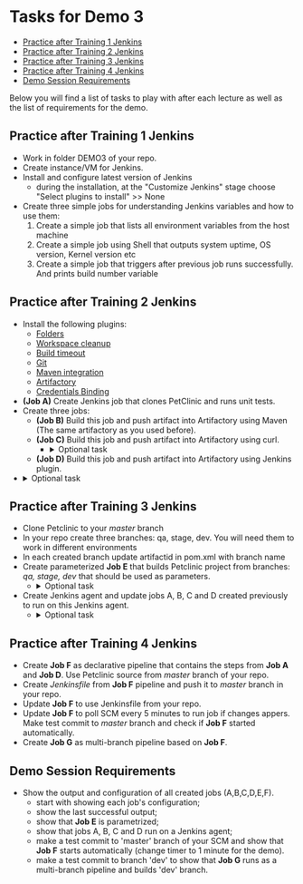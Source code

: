 # Tasks for Demo 3

- [Practice after Training 1 Jenkins](#Practice-after-Training-1-Jenkins)
- [Practice after Training 2 Jenkins](#Practice-after-Training-2-Jenkins)
- [Practice after Training 3 Jenkins](#Practice-after-Training-3-Jenkins)
- [Practice after Training 4 Jenkins](#Practice-after-Training-4-Jenkins)
- [Demo Session Requirements](#Demo-Session-Requirements)


Below you will find a list of tasks to play with after each lecture as well as the list of requirements for the demo.


## Practice after Training 1 Jenkins

- Work in folder DEMO3 of your repo.
- Create instance/VM for Jenkins.
- Install and configure latest version of Jenkins
    - during the installation, at the "Customize Jenkins" stage choose "Select plugins to install" >> None
- Create three simple jobs for understanding Jenkins variables and how to use them:
     1. Create a simple job  that lists all environment variables from the host machine
     2. Create a simple job using Shell that outputs system uptime, OS version, Kernel version etc
     3. Create a simple job that triggers after previous job runs successfully. And prints build number variable

## Practice after Training 2 Jenkins

- Install the following plugins:
    - [Folders]()
    - [Workspace cleanup](https://plugins.jenkins.io/ws-cleanup)
    - [Build timeout](https://plugins.jenkins.io/build-timeout)
    - [Git](https://plugins.jenkins.io/git/)
    - [Maven integration](https://plugins.jenkins.io/maven-plugin/)
    - [Artifactory](https://plugins.jenkins.io/artifactory/)
    - [Credentials Binding](https://plugins.jenkins.io/credentials-binding/)
- __(Job A)__ Create Jenkins job that clones PetClinic and runs unit tests.
- Create three jobs:
    * __(Job B)__ Build this job and push artifact into Artifactory using Maven (The same artifactory as you used before).
    * __(Job C)__ Build this job and push artifact into Artifactory using curl.
        * <details><summary>Optional task</summary><br>Do the same with  the <a href="https://plugins.jenkins.io/http_request/">HTTP Request</a> plugin<br><br></details>
    - __(Job D)__ Build this job and push artifact into Artifactory using Jenkins plugin.
- <details><summary>Optional task</summary><br>Create a  "training_2" folder and move jobs A,B,C,D inside <br>Create a user "builder" and allow them to Read, Build, Cancel jobs inside the folder<br> Required plugins are <a href="https://plugins.jenkins.io/cloudbees-folder">Folders</a> and <a href="https://plugins.jenkins.io/matrix-auth/">Matrix Authorization Strategy</a> </details>

## Practice after Training 3 Jenkins

- Clone Petclinic to your _master_ branch 
- In your repo create three branches: qa, stage, dev. You will need them to work in different environments
- In each created branch update artifactid in pom.xml with branch name
- Create parameterized __Job E__ that builds Petclinic project from branches: _qa, stage, dev_ that should be used as parameters.
    - <details><summary>Optional task</summary><br>Do the same with the <a href="https://plugins.jenkins.io/git-parameter/" >Git Parameter </a> plugin <br><br> </details>
- Create Jenkins agent and update jobs A, B, C and D created previously to run on this Jenkins agent.
    - <details><summary>Optional task</summary><br>Try another option to connect an agent to the master (either SSH or JNLP) <br><br> <details><summary>Very optional task</summary><br><details><summary>We're serious, it's really very optional</summary><br> Create a dynamic agent (either for AWS or Vagrant+VirtualBox)  <br><br> </details> </details> </details>



## Practice after Training 4 Jenkins

- Create __Job F__ as declarative pipeline that contains the steps from __Job A__ and __Job D__. Use Petclinic source from _master_ branch of your repo.
- Create _Jenkinsfile_ from __Job F__ pipeline and push it to _master_ branch in your repo.
- Update __Job F__ to use Jenkinsfile from your repo.
- Update __Job F__ to poll SCM every 5 minutes to run job if changes appers. Make test commit to _master_ branch and check if __Job F__ started automatically.
- Create __Job G__ as multi-branch pipeline based on __Job F__.

## Demo Session Requirements
- Show the output and configuration of all created jobs (A,B,C,D,E,F).
    * start with showing each job's configuration;
    * show the last successful output;
    * show that __Job E__ is parametrized;
    * show that jobs A, B, C and D run on a Jenkins agent;
    * make a test commit to 'master' branch of your SCM and show that __Job F__ starts automatically (change timer to 1 minute for the demo).
    * make a test commit to branch 'dev' to show that __Job G__ runs as a multi-branch pipeline and builds 'dev' branch.




